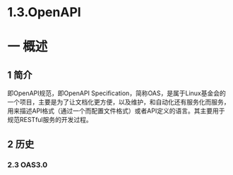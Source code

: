 # 1.3.OpenAPI

# 一 概述
## 1 简介
即OpenAPI规范，即OpenAPI Specification，简称OAS，是属于Linux基金会的一个项目，主要是为了让文档化更方便，以及维护，和自动化还有服务化而服务，用来描述API格式（通过一个而配置文件格式）或者API定义的语言。其主要用于规范RESTful服务的开发过程。

## 2 历史
### 2.3 OAS3.0